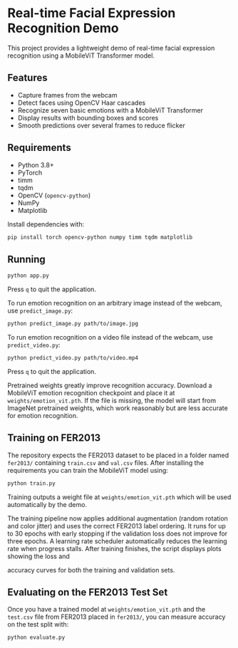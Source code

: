 # Real-time Facial Expression Recognition Demo

This project provides a lightweight demo of real-time facial expression recognition using a MobileViT Transformer model.

## Features

- Capture frames from the webcam
- Detect faces using OpenCV Haar cascades
- Recognize seven basic emotions with a MobileViT Transformer
- Display results with bounding boxes and scores
- Smooth predictions over several frames to reduce flicker

## Requirements

- Python 3.8+
- PyTorch
 - timm
- tqdm
- OpenCV (`opencv-python`)
- NumPy
- Matplotlib

Install dependencies with:

```bash
pip install torch opencv-python numpy timm tqdm matplotlib
```

## Running

```bash
python app.py
```

Press `q` to quit the application.

To run emotion recognition on an arbitrary image instead of the webcam, use
`predict_image.py`:

```bash
python predict_image.py path/to/image.jpg
```

To run emotion recognition on a video file instead of the webcam, use
`predict_video.py`:

```bash
python predict_video.py path/to/video.mp4
```

Press `q` to quit the application.

Pretrained weights greatly improve recognition accuracy. Download a MobileViT emotion recognition checkpoint and place it at `weights/emotion_vit.pth`. If the file is missing, the model will start from ImageNet pretrained weights, which work reasonably but are less accurate for emotion recognition.


## Training on FER2013

The repository expects the FER2013 dataset to be placed in a folder named
`fer2013/` containing `train.csv` and `val.csv` files. After installing the
requirements you can train the MobileViT model using:

```bash
python train.py
```

Training outputs a weight file at `weights/emotion_vit.pth` which will be
used automatically by the demo.

The training pipeline now applies additional augmentation (random rotation and
color jitter) and uses the correct FER2013 label ordering. It runs for up to
30 epochs with early stopping if the validation loss does not improve for three
epochs. A learning rate scheduler automatically reduces the learning rate when
progress stalls.
After training finishes, the script displays plots showing the loss and

accuracy curves for both the training and validation sets.


## Evaluating on the FER2013 Test Set

Once you have a trained model at `weights/emotion_vit.pth` and the `test.csv`
file from FER2013 placed in `fer2013/`, you can measure accuracy on the test
split with:

```bash
python evaluate.py
```

